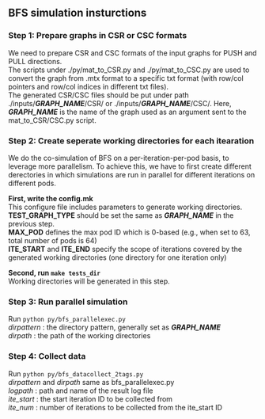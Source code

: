 ## BFS simulation insturctions ##


### Step 1: Prepare graphs in CSR or CSC formats ###   
We need to prepare CSR and CSC formats of the input graphs for PUSH and PULL directions.    
The scripts under ./py/mat_to_CSR.py and ./py/mat_to_CSC.py are used to convert the graph from .mtx format to a specific txt format
(with row/col pointers and row/col indices in different txt files).  
The generated CSR/CSC files should be put under path ./inputs/***GRAPH_NAME***/CSR/ or ./inputs/***GRAPH_NAME***/CSC/. Here, ***GRAPH_NAME*** is the name
of the graph used as an argument sent to the mat_to_CSR/CSC.py script.

### Step 2: Create seperate working directories for each itearation ###
We do the co-simulation of BFS on a per-iteration-per-pod basis, to leverage more parallelism. To achieve this, we have to first 
create different derectories in which simulations are run in parallel for different iterations on different pods. 

**First, write the config.mk**    
This configure file includes parameters to generate working directories.  
__TEST_GRAPH_TYPE__ should be set the same as ***GRAPH_NAME*** in the previous step.  
__MAX_POD__ defines the max pod ID which is 0-based (e.g., when set to 63, total number of pods is 64)  
__ITE_START__ and __ITE_END__ specify the scope of iterations covered by the generated working directories (one directory for one iteration only)    

**Second, run ``make tests_dir``**   
Working directories will be generated in this step.

### Step 3: Run parallel simulation ###
Run ``python py/bfs_parallelexec.py``  
*dirpattern* : the directory pattern, generally set as ***GRAPH_NAME***  
*dirpath* : the path of the working directories

### Step 4: Collect data ###
Run ``python py/bfs_datacollect_2tags.py``  
*dirpattern* and *dirpath* same as bfs_parallelexec.py    
*logpath* : path and name of the result log file  
*ite_start* : the start iteration ID to be collected from  
*ite_num* : number of iterations to be collected from the ite_start ID

